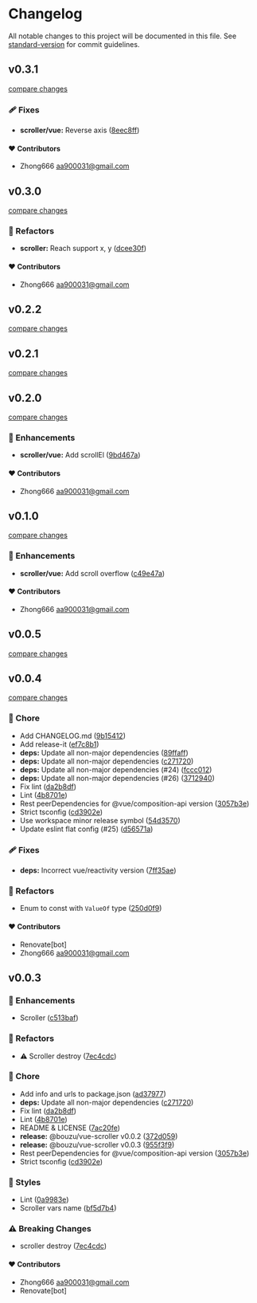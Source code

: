 # Changelog

All notable changes to this project will be documented in this file. See [standard-version](https://github.com/conventional-changelog/standard-version) for commit guidelines.


## v0.3.1

[compare changes](https://github.com/aa900031/bouzu/compare/@bouzu/vue-scroller@0.3.0...@bouzu/vue-scroller@0.3.1)

### 🩹 Fixes

-  **scroller/vue:** Reverse axis ([8eec8ff](https://github.com/aa900031/bouzu/commit/8eec8ff36d19ce22221607a6b2f18f183afe2eb4))



#### ❤️ Contributors

- Zhong666 <aa900031@gmail.com>

## v0.3.0

[compare changes](https://github.com/aa900031/bouzu/compare/@bouzu/vue-scroller@0.2.2...@bouzu/vue-scroller@0.3.0)

### 💅 Refactors

-  **scroller:** Reach support x, y ([dcee30f](https://github.com/aa900031/bouzu/commit/dcee30fae1c46d433aaf24b1c51efd6315b1bad9))



#### ❤️ Contributors

- Zhong666 <aa900031@gmail.com>

## v0.2.2

[compare changes](https://github.com/aa900031/bouzu/compare/@bouzu/vue-scroller@0.2.1...@bouzu/vue-scroller@0.2.2)

## v0.2.1

[compare changes](https://github.com/aa900031/bouzu/compare/@bouzu/vue-scroller@0.2.0...@bouzu/vue-scroller@0.2.1)

## v0.2.0

[compare changes](https://github.com/aa900031/bouzu/compare/@bouzu/vue-scroller@0.1.0...@bouzu/vue-scroller@0.2.0)

### 🚀 Enhancements

-  **scroller/vue:** Add scrollEl ([9bd467a](https://github.com/aa900031/bouzu/commit/9bd467ace0304b5899394153a65b222344442e49))



#### ❤️ Contributors

- Zhong666 <aa900031@gmail.com>

## v0.1.0

[compare changes](https://github.com/aa900031/bouzu/compare/@bouzu/vue-scroller@0.0.5...@bouzu/vue-scroller@0.1.0)

### 🚀 Enhancements

-  **scroller/vue:** Add scroll overflow ([c49e47a](https://github.com/aa900031/bouzu/commit/c49e47a204cb100fa4f69221f5a0c5f034f4ee9b))



#### ❤️ Contributors

- Zhong666 <aa900031@gmail.com>

## v0.0.5

[compare changes](https://github.com/aa900031/bouzu/compare/@bouzu/vue-scroller@0.0.4...@bouzu/vue-scroller@0.0.5)

## v0.0.4

[compare changes](https://github.com/aa900031/bouzu/compare/@bouzu/vue-scroller@0.0.3...@bouzu/vue-scroller@0.0.4)

### 🏡 Chore

-  Add CHANGELOG.md ([9b15412](https://github.com/aa900031/bouzu/commit/9b15412d70b944c1e9e4a496e50ecb7ec48a6840))
-  Add release-it ([ef7c8b1](https://github.com/aa900031/bouzu/commit/ef7c8b14b469552dac0ed2b4efb9fd1ab5b61f37))
-  **deps:** Update all non-major dependencies ([89ffaff](https://github.com/aa900031/bouzu/commit/89ffaff0fab0e807c3f9ee9b4d36900a8b341f48))
-  **deps:** Update all non-major dependencies ([c271720](https://github.com/aa900031/bouzu/commit/c2717204b0644df33c7baa42a1e2ed0a186c886b))
-  **deps:** Update all non-major dependencies (#24) ([fccc012](https://github.com/aa900031/bouzu/commit/fccc012683f7049248c9bde817872428fe226772))
-  **deps:** Update all non-major dependencies (#26) ([3712940](https://github.com/aa900031/bouzu/commit/371294030664dd26fbe60fddf4a34caa222fb2af))
-  Fix lint ([da2b8df](https://github.com/aa900031/bouzu/commit/da2b8df9f1c547fd5c42be5db048cc0dffbb96b3))
-  Lint ([4b8701e](https://github.com/aa900031/bouzu/commit/4b8701e446e0af8f8f2fda55a510e6cd8f1c5ff5))
-  Rest peerDependencies for @vue/composition-api version ([3057b3e](https://github.com/aa900031/bouzu/commit/3057b3e87d1eb9825128904631084633ffc78013))
-  Strict tsconfig ([cd3902e](https://github.com/aa900031/bouzu/commit/cd3902ead870acfc9e47caa0080e24d0225f7179))
-  Use workspace minor release symbol ([54d3570](https://github.com/aa900031/bouzu/commit/54d35704b772abab6d147007e52d33c7b99c9468))
-  Update eslint flat config (#25) ([d56571a](https://github.com/aa900031/bouzu/commit/d56571ad92d0bfd60816fb2763f7abd9be169dff))

### 🩹 Fixes

-  **deps:** Incorrect vue/reactivity version ([7ff35ae](https://github.com/aa900031/bouzu/commit/7ff35aea5676b82c93c81587e3aa4a9b3b7086cb))

### 💅 Refactors

-  Enum to const with `ValueOf` type ([250d0f9](https://github.com/aa900031/bouzu/commit/250d0f98a871f280953feb0d09fb17bb50209303))



#### ❤️ Contributors

- Renovate[bot] 
- Zhong666 <aa900031@gmail.com>

## v0.0.3



### 🚀 Enhancements

-  Scroller ([c513baf](https://github.com/aa900031/bouzu/commit/c513bafe7344797f89333f00831995568cd1831b))

### 💅 Refactors

-  ⚠️ Scroller destroy ([7ec4cdc](https://github.com/aa900031/bouzu/commit/7ec4cdcc6f2608b60cc90300b9beeb32b56907e7))

### 🏡 Chore

-  Add info and urls to package.json ([ad37977](https://github.com/aa900031/bouzu/commit/ad37977146715b780e67f7507c7b7ee45e981274))
-  **deps:** Update all non-major dependencies ([c271720](https://github.com/aa900031/bouzu/commit/c2717204b0644df33c7baa42a1e2ed0a186c886b))
-  Fix lint ([da2b8df](https://github.com/aa900031/bouzu/commit/da2b8df9f1c547fd5c42be5db048cc0dffbb96b3))
-  Lint ([4b8701e](https://github.com/aa900031/bouzu/commit/4b8701e446e0af8f8f2fda55a510e6cd8f1c5ff5))
-  README & LICENSE ([7ac20fe](https://github.com/aa900031/bouzu/commit/7ac20fec0b0344885df567387e4a387efa60a304))
-  **release:** @bouzu/vue-scroller v0.0.2 ([372d059](https://github.com/aa900031/bouzu/commit/372d0594763118256a60102f25f2c14787b2b89e))
-  **release:** @bouzu/vue-scroller v0.0.3 ([955f3f9](https://github.com/aa900031/bouzu/commit/955f3f958638ad561844d7044455b4fae9b56c36))
-  Rest peerDependencies for @vue/composition-api version ([3057b3e](https://github.com/aa900031/bouzu/commit/3057b3e87d1eb9825128904631084633ffc78013))
-  Strict tsconfig ([cd3902e](https://github.com/aa900031/bouzu/commit/cd3902ead870acfc9e47caa0080e24d0225f7179))

### 🎨 Styles

-  Lint ([0a9983e](https://github.com/aa900031/bouzu/commit/0a9983eb2bf9391c42027e4faa8f29e3ea0eb104))
-  Scroller vars name ([bf5d7b4](https://github.com/aa900031/bouzu/commit/bf5d7b49cbecc9f70adf28d248398373bfecfafd))


### ⚠️ Breaking Changes

-  scroller destroy ([7ec4cdc](https://github.com/aa900031/bouzu/commit/7ec4cdcc6f2608b60cc90300b9beeb32b56907e7))

#### ❤️ Contributors

- Zhong666 <aa900031@gmail.com>
- Renovate[bot]
